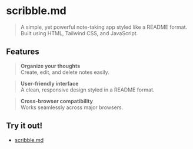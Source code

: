 # scribble.md

> A simple, yet powerful note-taking app styled like a README format. Built using HTML, Tailwind CSS, and JavaScript.

## Features

> **Organize your thoughts**  
> Create, edit, and delete notes easily.

> **User-friendly interface**  
> A clean, responsive design styled in a README format.

> **Cross-browser compatibility**  
> Works seamlessly across major browsers.

## Try it out!

- [scribble.md](https://divpreeet.github.io/scribbleMD/)
